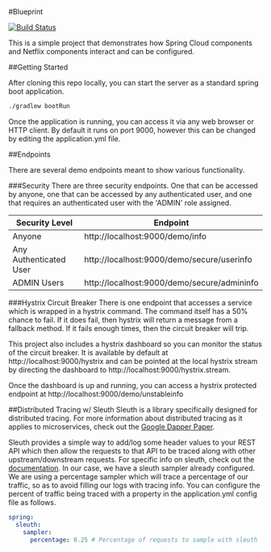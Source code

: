#Blueprint

[![Build Status](https://travis-ci.org/chadjnsn/blueprint.svg?branch=master)](https://travis-ci.org/chadjnsn/blueprint)

This is a simple project that demonstrates how Spring Cloud components and Netflix components interact and can be configured.

##Getting Started

After cloning this repo locally, you can start the server as a standard spring boot application.
```bash
./gradlew bootRun
```

Once the application is running, you can access it via any web browser or HTTP client. By default it runs on port 9000, however this can be changed by editing the application.yml file.

##Endpoints

There are several demo endpoints meant to show various functionality.

###Security
There are three security endpoints. One that can be accessed by anyone, one that can be accessed by any authenticated user, and one that requires an authenticated user with the 'ADMIN' role assigned.

| Security Level  | Endpoint |
| ------------- | ------------- |
| Anyone  | http://localhost:9000/demo/info  |
| Any Authenticated User  | http://localhost:9000/demo/secure/userinfo  |
| ADMIN Users  | http://localhost:9000/demo/secure/admininfo  |

###Hystrix Circuit Breaker
There is one endpoint that accesses a service which is wrapped in a hystrix command. The command itself has a 50% chance to fail. If it does fail, then hystrix will return a message from a fallback method. If it fails enough times, then the circuit breaker will trip.

This project also includes a hystrix dashboard so you can monitor the status of the circuit breaker. It is available by default at http://localhost:9000/hystrix and can be pointed at the local hystrix stream by directing the dashboard to http://localhost:9000/hystrix.stream.

Once the dashboard is up and running, you can access a hystrix protected endpoint at http://localhost:9000/demo/unstableinfo

##Distributed Tracing w/ Sleuth
Sleuth is a library specifically designed for distributed tracing. For more information about distributed tracing as it applies to microservices, check out the [Google Dapper Paper](http://research.google.com/pubs/pub36356.html).

Sleuth provides a simple way to add/log some header values to your REST API which then allow the requests to that API to be traced along with other upstream/downstream requests. For specific info on sleuth, check out the [documentation](http://cloud.spring.io/spring-cloud-sleuth/). In our case, we have a sleuth sampler already configured. We are using a percentage sampler which will trace a percentage of our traffic, so as to avoid filling our logs with tracing info. You can configure the percent of traffic being traced with a property in the application.yml config file as follows.

```yml
spring:
  sleuth:
    sampler:
      percentage: 0.25 # Percentage of requests to sample with sleuth
```
